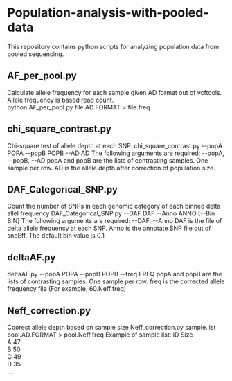 # Population-analysis-with-pooled-data
This repository contains python scripts for analyzing population data from pooled sequencing.

## AF_per_pool.py
Calculate allele frequency for each sample given AD format out of vcftools.
Allele frequency is based read count.  
python AF_per_pool.py file.AD.FORMAT > file.freq

## chi_square_contrast.py
Chi-square test of allele depth at each SNP.
chi_square_contrast.py --popA POPA --popB POPB --AD AD
The following arguments are required: --popA, --popB, --AD
popA and popB are the lists of contrasting samples. One sample per row. 
AD is the allele depth after correction of population size.

## DAF_Categorical_SNP.py
Count the number of SNPs in each genomic category of each binned delta allel frequency
DAF_Categorical_SNP.py --DAF DAF --Anno ANNO [--Bin BIN]
The following arguments are required: --DAF, --Anno
DAF is the file of delta allele frequency at each SNP. 
Anno is the annotate SNP file out of snpEff. The default bin value is 0.1

## deltaAF.py
deltaAF.py --popA POPA --popB POPB --freq FREQ
popA and popB are the lists of contrasting samples. One sample per row.
freq is the corrected allele frequency file (For example, 60.Neff.freq)

## Neff_correction.py
Coorect allele depth based on sample size
Neff_correction.py sample.list pool.AD.FORMAT > pool.Neff.freq
Example of sample list:
ID      Size  
A   47  
B 50  
C  49  
D   35  
...  


